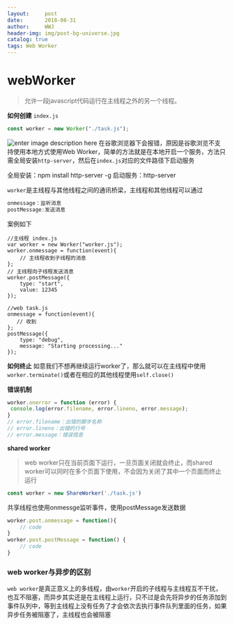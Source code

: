 ```yaml
---
layout:     post
date:       2018-08-31
author:     WWJ
header-img: img/post-bg-universe.jpg
catalog: true
tags: Web Worker
---
```


# webWorker
> 允许一段javascript代码运行在主线程之外的另一个线程。

**如何创建**
`index.js`
```javascript
const worker = new Worker("./task.js");
```
![enter image description here](https://image.ibb.co/m4qjhp/error.png)
在谷歌浏览器下会报错，原因是谷歌浏览不支持使用本地方式使用Web Worker，简单的方法就是在本地开启一个服务，方法只需全局安装`http-server`，然后在`index.js`对应的文件路径下启动服务

全局安装：npm install http-server -g
启动服务：http-server

`worker`是主线程与其他线程之间的通讯桥梁，主线程和其他线程可以通过
```javascript
onmessage：监听消息
postMessage:发送消息
```
案例如下
```
//主线程 index.js
var worker = new Worker("worker.js");
worker.onmessage = function(event){
    // 主线程收到子线程的消息
};
// 主线程向子线程发送消息
worker.postMessage({
    type: "start",
    value: 12345
});

//web task.js
onmessage = function(event){
   // 收到
};
postMessage({
    type: "debug",
    message: "Starting processing..."
});
```

**如何终止**
如意我们不想再继续运行worker了，那么就可以在主线程中使用`worker.terminate()`或者在相应的其他线程使用`self.close()`

**错误机制**
```javascript
worker.onerror = function (error) {
 console.log(error.filename, error.lineno, error.message);
}
// error.filename：出错的脚步名称
// error.lineno：出错的行号
// error.message：错误信息
```
**shared worker**
> web worker只在当前页面下运行，一旦页面关闭就会终止，而shared worker可以同时在多个页面下使用，不会因为关闭了其中一个页面而终止运行

```javascript
const worker = new ShareWorker('./task.js')
```
共享线程也使用onmessge监听事件，使用postMessage发送数据
```javascript
worker.post.onmessage = function(){
	// code
}
worker.post.postMessage = function() {
	// code
}
```

### web worker与异步的区别
`web worker`是真正意义上的多线程，由`worker`开启的子线程与主线程互不干扰，也互不阻塞，而异步其实还是在主线程上运行，只不过是会先将异步的任务添加到事件队列中，等到主线程上没有任务了才会依次去执行事件队列里面的任务，如果异步任务被阻塞了，主线程也会被阻塞
